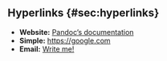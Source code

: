 ## Hyperlinks {#sec:hyperlinks}

- **Website:** [Pandoc’s documentation](https://pandoc.org)
- **Simple:** <https://google.com>
- **Email:** [Write me!](mailto:sam@green.eggs.ham)
